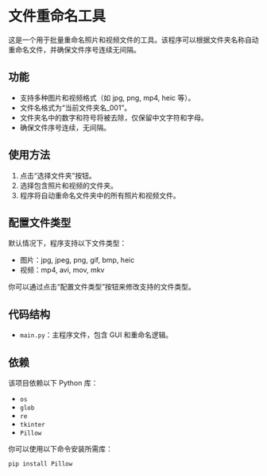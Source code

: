 # 文件重命名工具

这是一个用于批量重命名照片和视频文件的工具。该程序可以根据文件夹名称自动重命名文件，并确保文件序号连续无间隔。

## 功能

- 支持多种图片和视频格式（如 jpg, png, mp4, heic 等）。
- 文件名格式为“当前文件夹名_001”。
- 文件夹名中的数字和符号将被去除，仅保留中文字符和字母。
- 确保文件序号连续，无间隔。

## 使用方法

1. 点击“选择文件夹”按钮。
2. 选择包含照片和视频的文件夹。
3. 程序将自动重命名文件夹中的所有照片和视频文件。

## 配置文件类型

默认情况下，程序支持以下文件类型：
- 图片：jpg, jpeg, png, gif, bmp, heic
- 视频：mp4, avi, mov, mkv

你可以通过点击“配置文件类型”按钮来修改支持的文件类型。

## 代码结构

- `main.py`：主程序文件，包含 GUI 和重命名逻辑。

## 依赖

该项目依赖以下 Python 库：
- `os`
- `glob`
- `re`
- `tkinter`
- `Pillow`

你可以使用以下命令安装所需库：
```bash
pip install Pillow
```